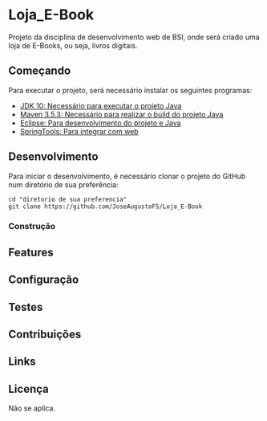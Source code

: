 # Loja_E-Book
Projeto da disciplina de desenvolvimento web de BSI, onde será criado uma loja de E-Books, ou seja, livros digitais.

## Começando
Para executar o projeto, será necessário instalar os seguintes programas:

- [JDK 10: Necessário para executar o projeto Java](http://www.oracle.com/technetwork/java/javase/downloads/jdk10-downloads-4416644.html)
- [Maven 3.5.3: Necessário para realizar o build do projeto Java](http://mirror.nbtelecom.com.br/apache/maven/maven-3/3.5.3/binaries/apache-maven-3.5.3-bin.zip)
- [Eclipse: Para desenvolvimento do projeto e Java](http://www.eclipse.org/downloads/packages/eclipse-ide-java-ee-developers/oxygen3a)
- [SpringTools: Para integrar com web](https://spring.io/tools)

## Desenvolvimento

Para iniciar o desenvolvimento, é necessário clonar o projeto do GitHub num diretório de sua preferência:

```shell
cd "diretorio de sua preferencia"
git clone https://github.com/JoseAugustoFS/Loja_E-Book
```

### Construção


## Features


## Configuração


## Testes


## Contribuições


## Links


## Licença

Não se aplica.

